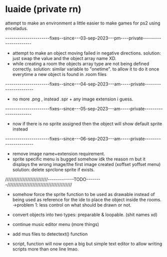 # luaide (private rn)

attempt to make an environment a little easier to make games for ps2 using enceladus.

----------------------fixes--since---03-sep-2023---pm----private----------------------

* attempt to make an object moving failed in negative directions. solution: just swap the value and the object array name XD.
* while creating a room the objects array type are not being defined correctly. solution: similar variable to "onetime". to allow it to do it once everytime a new object is found in .room files

----------------------fixes--since---04-sep-2023---am-----private----------------------
* no more .png , instead .spr + any image extension i guess.

----------------------fixes--since---05-sep-2023---am-----private----------------------
* now if there is no sprite assigned then the object will show default sprite instead

----------------------fixes--since---06-sep-2023---am-----private----------------------
* remove image name+extension requirement.
* sprite specific menu is bugged somehow idk the reason rn but it displays the wrong image/the first image created (xoffset yoffset menu) solution: delete sprclone sprite if exists.

///////////////////////////-------------TODO--------/////////////////////////////////////////
* somehow force the sprite function to be used as drawable instead of being used as reference for the ide to place the object inside the rooms.
  ->problem 1: less control on what should be drawn or not.
  
* convert objects into two types: preparable & loopable. (shit names xd)
* continue music editor menu (more things)
* add mus files to detectext() function
* script, function will now open a big but simple text editor to allow writing scripts more than one line lmao.
